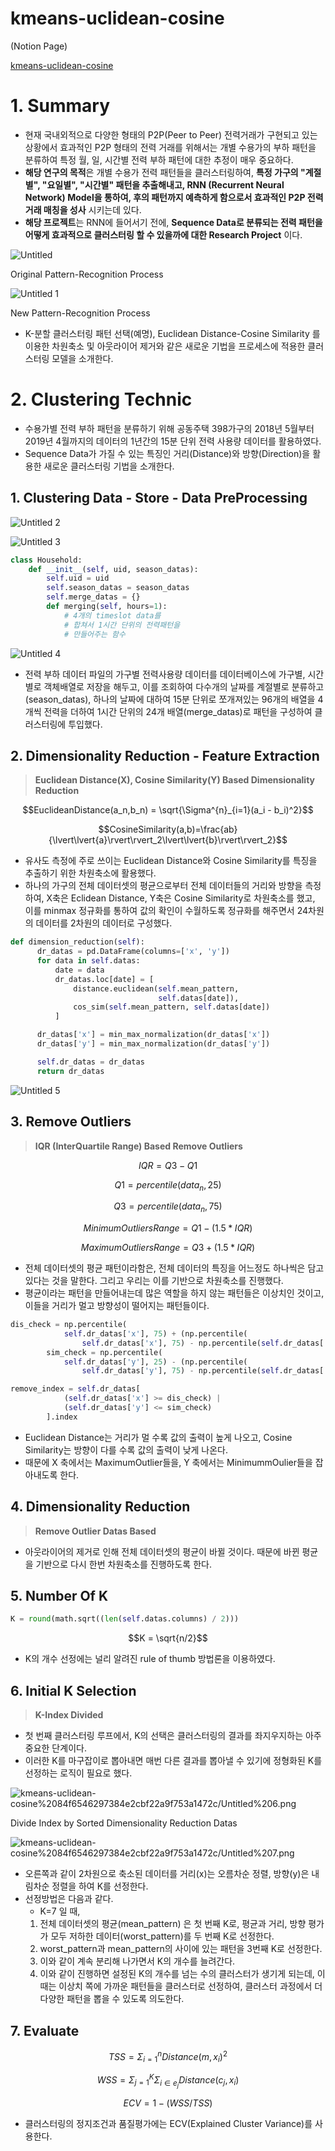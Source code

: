 # kmeans-uclidean-cosine

(Notion Page)

[kmeans-uclidean-cosine](https://elegant-tern-afc.notion.site/kmeans-uclidean-cosine-50a38509f23b44bb9c17e9a0bba03a02)

# 1. Summary

- 현재 국내외적으로 다양한 형태의 P2P(Peer to Peer) 전력거래가 구현되고 있는 상황에서 효과적인 P2P 형태의 전력 거래를 위해서는 개별 수용가의 부하 패턴을 분류하여 특정 월, 일, 시간별 전력 부하 패턴에 대한 추정이 매우 중요하다.
- **해당 연구의 목적**은 개별 수용가 전력 패턴들을 클러스터링하여, **특정 가구의 "계절별", "요일별", "시간별" 패턴을 추출해내고, RNN (Recurrent Neural Network) Model을 통하여, 후의 패턴까지 예측하게 함으로서 효과적인 P2P 전력거래 매칭을 성사** 시키는데 있다.
- **해당 프로젝트**는 RNN에 들어서기 전에, **Sequence Data로 분류되는 전력 패턴을 어떻게 효과적으로 클러스터링 할 수 있을까에 대한 Research Project** 이다.

![Untitled](https://user-images.githubusercontent.com/52296323/128653433-338586df-ff19-4651-8c01-e97080558eb5.png)

Original Pattern-Recognition Process

![Untitled 1](https://user-images.githubusercontent.com/52296323/128653439-89cb5cf3-0a06-4397-924e-d333aa170391.png)

New Pattern-Recognition Process

- K-분할 클러스터링 패턴 선택(예명), Euclidean Distance-Cosine Similarity 를 이용한 차원축소 및 아웃라이어 제거와 같은 새로운 기법을 프로세스에 적용한 클러스터링 모델을 소개한다.

# 2. Clustering Technic

- 수용가별 전력 부하 패턴을 분류하기 위해 공동주택 398가구의 2018년 5월부터 2019년 4월까지의 데이터의 1년간의 15분 단위 전력 사용량 데이터를 활용하였다.
- Sequence Data가 가질 수 있는 특징인 거리(Distance)와 방향(Direction)을 활용한 새로운 클러스터링 기법을 소개한다.

## 1. Clustering Data - Store - Data PreProcessing

![Untitled 2](https://user-images.githubusercontent.com/52296323/128653444-e9eee492-59c5-49f3-a4a3-dc2ecafd4e16.png)

![Untitled 3](https://user-images.githubusercontent.com/52296323/128653450-1d75c2ec-e99e-46e5-90ce-730d7c597019.png)

```python
class Household:
    def __init__(self, uid, season_datas):
        self.uid = uid
        self.season_datas = season_datas
        self.merge_datas = {}
		def merging(self, hours=1):
			# 4개의 timeslot data를
			# 합쳐서 1시간 단위의 전력패턴을
			# 만들어주는 함수
```

![Untitled 4](https://user-images.githubusercontent.com/52296323/128653455-aa679110-aba8-4c3a-a4dc-382f382569b5.png)

- 전력 부하 데이터 파일의 가구별 전력사용량 데이터를 데이터베이스에 가구별, 시간별로 객체배열로 저장을 해두고, 이를 조회하여 다수개의 날짜를 계절별로 분류하고(season_datas), 하나의 날짜에 대하여 15분 단위로 쪼개져있는 96개의 배열을 4개씩 전력을 더하여 1시간 단위의 24개 배열(merge_datas)로 패턴을 구성하여 클러스터링에 투입했다.

## 2. Dimensionality Reduction - Feature Extraction

> **Euclidean Distance(X), Cosine Similarity(Y) Based Dimensionality Reduction**

$$EuclideanDistance(a_n,b_n) = \sqrt{\Sigma^{n}_{i=1}(a_i - b_i)^2}$$

$$CosineSimilarity(a,b)=\frac{ab}{\lvert\lvert{a}\rvert\rvert_2\lvert\lvert{b}\rvert\rvert_2}$$

- 유사도 측정에 주로 쓰이는 Euclidean Distance와 Cosine Similarity를 특징을 추출하기 위한 차원축소에 활용했다.
- 하나의 가구의 전체 데이터셋의 평균으로부터 전체 데이터들의 거리와 방향을 측정하여, X축은 Eclidean Distance, Y축은 Cosine Similarity로 차원축소를 했고, 이를 minmax 정규화를 통하여 값의 확인이 수월하도록 정규화를 해주면서 24차원의 데이터를 2차원의 데이터로 구성했다.

```python
def dimension_reduction(self):
      dr_datas = pd.DataFrame(columns=['x', 'y'])
      for data in self.datas:
          date = data
          dr_datas.loc[date] = [
              distance.euclidean(self.mean_pattern,
                                 self.datas[date]),
              cos_sim(self.mean_pattern, self.datas[date])
          ]

      dr_datas['x'] = min_max_normalization(dr_datas['x'])
      dr_datas['y'] = min_max_normalization(dr_datas['y'])

      self.dr_datas = dr_datas
      return dr_datas
```

![Untitled 5](https://user-images.githubusercontent.com/52296323/128653461-79eaff40-adc7-4968-8814-679abd880339.png)

## 3. Remove Outliers

> **IQR (InterQuartile Range) Based Remove Outliers**

$$IQR = Q3 - Q1$$

$$Q1 = percentile(data_n, 25)$$

$$Q3 = percentile(data_n, 75)$$

$$MinimumOutliersRange = Q1 - (1.5 * IQR)$$

$$MaximumOutliersRange = Q3 + (1.5 * IQR)$$

- 전체 데이터셋의 평균 패턴이라함은, 전체 데이터의 특징을 어느정도 하나씩은 담고 있다는 것을 말한다. 그리고 우리는 이를 기반으로 차원축소를 진행했다.
- 평균이라는 패턴을 만들어내는데 많은 역할을 하지 않는 패턴들은 이상치인 것이고, 이들을 거리가 멀고 방향성이 떨어지는 패턴들이다.

```python
dis_check = np.percentile(
            self.dr_datas['x'], 75) + (np.percentile(
                self.dr_datas['x'], 75) - np.percentile(self.dr_datas['x'], 25)) * outlier_range
        sim_check = np.percentile(
            self.dr_datas['y'], 25) - (np.percentile(
                self.dr_datas['y'], 75) - np.percentile(self.dr_datas['y'], 25)) * outlier_range

remove_index = self.dr_datas[
            (self.dr_datas['x'] >= dis_check) |
            (self.dr_datas['y'] <= sim_check)
        ].index
```

- Euclidean Distance는 거리가 멀 수록 값의 출력이 높게 나오고, Cosine Similarity는 방향이 다를 수록 값의 출력이 낮게 나온다.
- 때문에 X 축에서는 MaximumOutlier들을, Y 축에서는 MinimummOulier들을 잡아내도록 한다.

## 4. Dimensionality Reduction

> **Remove Outlier Datas Based**

- 아웃라이어의 제거로 인해 전체 데이터셋의 평균이 바뀔 것이다. 때문에 바뀐 평균을 기반으로 다시 한번 차원축소를 진행하도록 한다.

## 5. Number Of K

```python
K = round(math.sqrt((len(self.datas.columns) / 2)))
```

$$K = \sqrt{n/2}$$

- K의 개수 선정에는 널리 알려진 rule of thumb 방법론을 이용하였다.

## 6. Initial K Selection

> **K-Index Divided**

- 첫 번째 클러스터링 루프에서, K의 선택은 클러스터링의 결과를 좌지우지하는 아주 중요한 단계이다.
- 이러한 K를 마구잡이로 뽑아내면 매번 다른 결과를 뽑아낼 수 있기에 정형화된 K를 선정하는 로직이 필요로 했다.

![kmeans-uclidean-cosine%2084f6546297384e2cbf22a9f753a1472c/Untitled%206.png](kmeans-uclidean-cosine%2084f6546297384e2cbf22a9f753a1472c/Untitled%206.png)

Divide Index by Sorted Dimensionality Reduction Datas

![kmeans-uclidean-cosine%2084f6546297384e2cbf22a9f753a1472c/Untitled%207.png](kmeans-uclidean-cosine%2084f6546297384e2cbf22a9f753a1472c/Untitled%207.png)

- 오른쪽과 같이 2차원으로 축소된 데이터를 거리(x)는 오름차순 정렬, 방향(y)은 내림차순 정렬을 하여 K를 선정한다.
- 선정방법은 다음과 같다.
  - K=7 일 때,
  1. 전체 데이터셋의 평균(mean_pattern) 은 첫 번째 K로, 평균과 거리, 방향 평가가 모두 저하한 데이터(worst_pattern)를 두 번째 K로 선정한다.
  2. worst_pattern과 mean_pattern의 사이에 있는 패턴을 3번째 K로 선정한다.
  3. 이와 같이 계속 분리해 나가면서 K의 개수를 늘려간다.
  4. 이와 같이 진행하면 설정된 K의 개수를 넘는 수의 클러스터가 생기게 되는데, 이 때는 이상치 쪽에 가까운 패턴들을 클러스터로 선정하여, 클러스터 과정에서 더 다양한 패턴을 뽑을 수 있도록 의도한다.

## 7. Evaluate

$$TSS = \Sigma^n_{i=1}Distance(m, x_i)^2$$

$$WSS = \Sigma^K_{j=1}\Sigma_{i\in e_j}Distance(c_j, x_i)$$

$$ECV = 1 - (WSS/TSS)$$

- 클러스터링의 정지조건과 품질평가에는 ECV(Explained Cluster Variance)를 사용한다.
